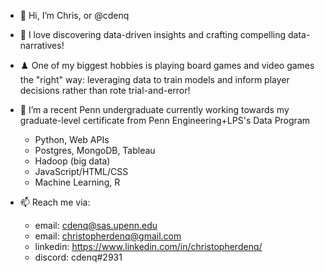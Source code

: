 - 👋 Hi, I’m Chris, or @cdenq
- 👀 I love discovering data-driven insights and crafting compelling data-narratives!
- ♟️ One of my biggest hobbies is playing board games and video games the "right" way: leveraging data to train models and inform player decisions rather than rote trial-and-error!

- 🌱 I’m a recent Penn undergraduate currently working towards my graduate-level certificate from Penn Engineering+LPS's Data Program
    - Python, Web APIs
    - Postgres, MongoDB, Tableau
    - Hadoop (big data)
    - JavaScript/HTML/CSS
    - Machine Learning, R 

- 📫 Reach me via:
    - email: cdenq@sas.upenn.edu
    - email: christopherdenq@gmail.com
    - linkedin: https://www.linkedin.com/in/christopherdenq/
    - discord: cdenq#2931
